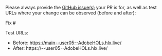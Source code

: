 Please always provide the [GitHub issue(s)](../issues) your PR is for, as well as test URLs where your change can be observed (before and after):

Fix #<gh-issue-id>

Test URLs:
- Before: https://main--user05--AdobeHOLs.hlx.live/
- After: https://<branch>--user05--AdobeHOLs.hlx.live/
